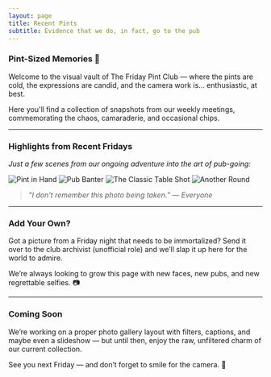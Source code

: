 ```yaml
---
layout: page
title: Recent Pints
subtitle: Evidence that we do, in fact, go to the pub
---
```


### Pint-Sized Memories 📸

Welcome to the visual vault of The Friday Pint Club — where the pints are cold, the expressions are candid, and the camera work is... enthusiastic, at best.

Here you'll find a collection of snapshots from our weekly meetings, commemorating the chaos, camaraderie, and occasional chips.

---

### Highlights from Recent Fridays

_Just a few scenes from our ongoing adventure into the art of pub-going:_

<div class="photo-grid">
  <img src="{{ '/assets/img/FridayPintClub3.jpg' | relative_url }}" alt="Pint in Hand">
  <img src="{{ '/assets/img/pint1.jpg' | relative_url }}" alt="Pub Banter">
  <img src="{{ '/assets/img/member1.jpg' | relative_url }}" alt="The Classic Table Shot">
  <img src="{{ '/assets/img/margarona.jpg' | relative_url }}" alt="Another Round">
</div>

> _“I don’t remember this photo being taken.” — Everyone_

---

### Add Your Own?

Got a picture from a Friday night that needs to be immortalized? Send it over to the club archivist (unofficial role) and we’ll slap it up here for the world to admire.

We’re always looking to grow this page with new faces, new pubs, and new regrettable selfies. 📷

---

### Coming Soon

We’re working on a proper photo gallery layout with filters, captions, and maybe even a slideshow — but until then, enjoy the raw, unfiltered charm of our current collection.

See you next Friday — and don’t forget to smile for the camera. 🍻
